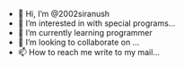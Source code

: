 - 👋 Hi, I’m @2002siranush
- 👀 I’m interested in with special programs...
- 🌱 I’m currently learning programmer
- 💞️ I’m looking to collaborate on ...
- 📫 How to reach me write to my mail...

<!---
2002siranush/2002siranush is a ✨ special ✨ repository because its `README.md` (this file) appears on your GitHub profile.
You can click the Preview link to take a look at your changes.
--->
